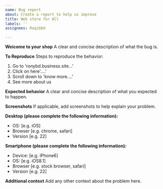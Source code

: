 ```yaml
---
name: Bug report
about: Create a report to help us improve
title: Web store for All
labels: ''
assignees: Roqibbd

---
```


**Weicome to your shop**
A clear and concise description of what the bug is.

**To Reproduce**
Steps to reproduce the behavior:
1. Go to 'ronybd.business.site...'
2. Click on here'....'
3. Scroll down to 'know more....'
4. See more about us

**Expected behavior**
A clear and concise description of what you expected to happen.

**Screenshots**
If applicable, add screenshots to help explain your problem.

**Desktop (please complete the following information):**
 - OS: [e.g. iOS]
 - Browser [e.g. chrome, safari]
 - Version [e.g. 22]

**Smartphone (please complete the following information):**
 - Device: [e.g. iPhone6]
 - OS: [e.g. iOS8.1]
 - Browser [e.g. stock browser, safari]
 - Version [e.g. 22]

**Additional context**
Add any other context about the problem here.
